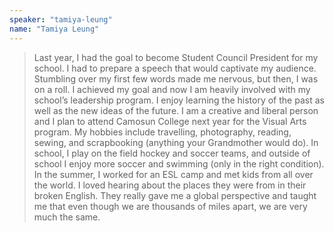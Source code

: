 ```yaml
---
speaker: "tamiya-leung"
name: "Tamiya Leung"
---
```


> Last year, I had the goal to become Student Council President
for my school. I had to prepare a speech that would captivate my
audience. Stumbling over my first few words made me nervous, but then,
I was on a roll. I achieved my goal and now I am heavily involved with
my school’s leadership program. I enjoy learning the history of the
past as well as the new ideas of the future. I am a creative and liberal
person and I plan to attend Camosun College next year for the Visual Arts
program. My hobbies include travelling, photography, reading, sewing,
and scrapbooking (anything your Grandmother would do). In school, I
play on the field hockey and soccer teams, and outside of school I enjoy
more soccer and swimming (only in the right condition). In the summer,
I worked for an ESL camp and met kids from all over the world. I loved
hearing about the places they were from in their broken English. They
really gave me a global perspective and taught me that even though we
are thousands of miles apart, we are very much the same.